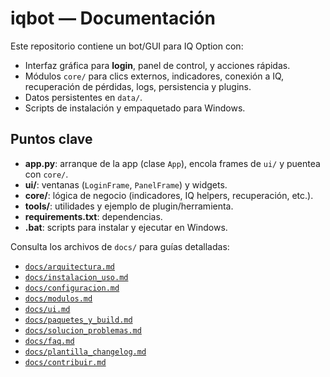 # iqbot — Documentación

Este repositorio contiene un bot/GUI para IQ Option con:
- Interfaz gráfica para **login**, panel de control, y acciones rápidas.
- Módulos `core/` para clics externos, indicadores, conexión a IQ, recuperación de pérdidas, logs, persistencia y plugins.
- Datos persistentes en `data/`.
- Scripts de instalación y empaquetado para Windows.

## Puntos clave
- **app.py**: arranque de la app (clase `App`), encola frames de `ui/` y puentea con `core/`.
- **ui/**: ventanas (`LoginFrame`, `PanelFrame`) y widgets.
- **core/**: lógica de negocio (indicadores, IQ helpers, recuperación, etc.).
- **tools/**: utilidades y ejemplo de plugin/herramienta.
- **requirements.txt**: dependencias.
- **.bat**: scripts para instalar y ejecutar en Windows.

Consulta los archivos de `docs/` para guías detalladas:
- [`docs/arquitectura.md`](arquitectura.md)
- [`docs/instalacion_uso.md`](instalacion_uso.md)
- [`docs/configuracion.md`](configuracion.md)
- [`docs/modulos.md`](modulos.md)
- [`docs/ui.md`](ui.md)
- [`docs/paquetes_y_build.md`](paquetes_y_build.md)
- [`docs/solucion_problemas.md`](solucion_problemas.md)
- [`docs/faq.md`](faq.md)
- [`docs/plantilla_changelog.md`](plantilla_changelog.md)
- [`docs/contribuir.md`](contribuir.md)
